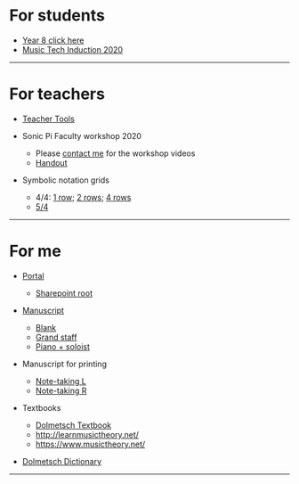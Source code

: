 
<!--

# Learning

* [Sonic Pi resources](http://ereed.gitbook.io)
* [View repo](https://github.com/MrReedSWCHS/mrreedswchs.github.io)

-->


# For students

* [Year 8 click here](https://swchsmusic.gitbook.io/y8-music/)
* [Music Tech Induction 2020](induction2020/index.html)



<hr>

# For teachers

* [Teacher Tools](/teacher-tools)

* Sonic Pi Faculty workshop 2020
	* Please [contact me](mailto:ereed@swchs.net) for the workshop videos
	* [Handout](handout.html)

* Symbolic notation grids
	* 4/4: [1 row](symbolic/symbolic8s.htm); [2 rows](symbolic/symbolic8s_2.htm); [4 rows](symbolic/symbolic8s_4.htm)
	* [5/4](symbolic/symbolic54.htm)


<hr>

# For me


* [Portal](https://portal.office.com)
  * [Sharepoint root](https://swchs365.sharepoint.com/sites/MusicDepartment/Shared%20Documents/Forms/AllItems.aspx)
* [Manuscript](https://www.dolmetsch.com/manuscriptpaper.htm)
	* [Blank](https://www.dolmetsch.com/blankmanuscript6portwiderule.pdf)
	* [Grand staff](https://www.dolmetsch.com/blankmanuscriptpiano4large.pdf)
	* [Piano + soloist](http://www.musicsheaf.com/cgi-bin/mspaper?name=blank3x4&type=pdf)
* Manuscript for printing
	* [Note-taking L](http://www.musicsheaf.com/cgi-bin/mspaper?name=theoryr12&type=pdf)
	* [Note-taking R](http://www.musicsheaf.com/paper/theoryl12/index-big.html)

* Textbooks
	* [Dolmetsch Textbook](https://www.dolmetsch.com/theoryintro.htm)
	* <http://learnmusictheory.net/>
	* <https://www.musictheory.net/>
	
* [Dolmetsch Dictionary](https://www.dolmetsch.com/theoryindex.htm)

<hr>

